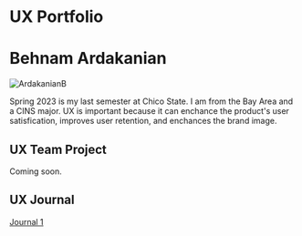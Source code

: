 # UX Portfolio

# Behnam Ardakanian

![ArdakanianB](https://user-images.githubusercontent.com/98926315/220239574-17d9aa8b-459e-4d16-ad1c-9b754228920c.jpg)


Spring 2023 is my last semester at Chico State. I am from the Bay Area and a CINS major. UX is important because it can enchance the product's user satisfication, improves user retention, and enchances the brand image.

## UX Team Project

Coming soon.

## UX Journal

[Journal 1](j01/)
